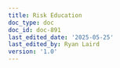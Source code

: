 ```yaml
---
title: Risk Education
doc_type: doc
doc_id: doc-891
last_edited_date: '2025-05-25'
last_edited_by: Ryan Laird
version: '1.0'
---
```



